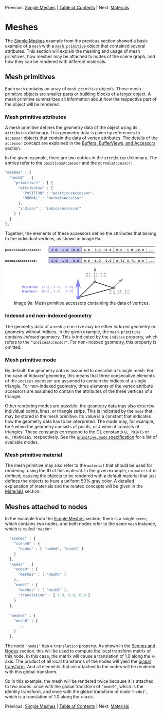 Previous: [Simple Meshes](gltfTutorial_008_SimpleMeshes.md) | [Table of Contents](README.md) | Next: [Materials](gltfTutorial_010_Materials.md)

# Meshes

The [Simple Meshes](gltfTutorial_008_SimpleMeshes.md) example from the previous section showed a basic example of a [`mesh`](https://github.com/KhronosGroup/glTF/tree/master/specification#reference-mesh) with a [`mesh.primitive`](https://github.com/KhronosGroup/glTF/tree/master/specification#reference-mesh.primitive) object that contained several attributes. This section will explain the meaning and usage of mesh primitives, how meshes may be attached to nodes of the scene graph, and how they can be rendered with different materials.


## Mesh primitives

Each `mesh` contains an array of `mesh.primitive` objects. These mesh primitive objects are smaller parts or building blocks of a larger object. A mesh primitive summarizes all information about how the respective part of the object will be rendered.


### Mesh primitive attributes

A mesh primitive defines the geometry data of the object using its `attributes` dictionary. This geometry data is given by references to `accessor` objects that contain the data of vertex attributes. The details of the `accessor` concept are explained in the [Buffers, BufferViews, and Accessors](gltfTutorial_005_BuffersBufferViewsAccessors.md) section.

In the given example, there are two entries in the `attributes` dictionary. The entries refer to the `positionsAccessor` and the `normalsAccessor`:

```javascript
"meshes" : {
  "mesh0" : {
    "primitives" : [ {
      "attributes" : {
        "POSITION" : "positionsAccessor",
        "NORMAL" : "normalsAccessor"
      },
      "indices" : "indicesAccessor"
    } ]
  }
},
```

Together, the elements of these accessors define the attributes that belong to the individual vertices, as shown in Image 9a.

<p align="center">
<img src="images/meshPrimitiveAttributes.png" /><br>
<a name="meshPrimitiveAttributes-png"></a>Image 9a: Mesh primitive accessors containing the data of vertices.
</p>


### Indexed and non-indexed geometry

The geometry data of a `mesh.primitive` may be either *indexed* geometry or geometry without indices. In the given example, the `mesh.primitive` contains *indexed* geometry. This is indicated by the `indices` property, which refers to the `"indicesAccessor"`. For non-indexed geometry, this property is omitted.


### Mesh primitive mode  

By default, the geometry data is assumed to describe a triangle mesh. For the case of *indexed* geometry, this means that three consecutive elements of the `indices` accessor are assumed to contain the indices of a single triangle. For non-indexed geometry, three elements of the vertex attribute accessors are assumed to contain the attributes of the three vertices of a triangle.

Other rendering modes are possible: the geometry data may also describe individual points, lines, or triangle strips. This is indicated by the `mode` that may be stored in the mesh primitive. Its value is a constant that indicates how the geometry data has to be interpreted. The mode may, for example, be `0` when the geometry consists of points, or `4` when it consists of triangles. These constants correspond to the GL constants `GL_POINTS` or `GL_TRIANGLES`, respectively. See the [`primitive.mode` specification](https://github.com/KhronosGroup/glTF/tree/master/specification#primitivemode) for a list of available modes.

### Mesh primitive material

The mesh primitive may also refer to the `material` that should be used for rendering, using the ID of this material. In the given example, no `material` is defined, causing the objects to be rendered with a default material that just defines the objects to have a uniform 50% gray color. A detailed explanation of materials and the related concepts will be given in the [Materials](gltfTutorial_010_Materials.md) section.


## Meshes attached to nodes

In the example from the [Simple Meshes](gltfTutorial_008_SimpleMeshes.md) section, there is a single `scene`, which contains two nodes, and both nodes refer to the same `mesh` instance, which is called `"mesh0"`:

```javascript
  "scenes" : {
    "scene0" : {
      "nodes" : [ "node0", "node1" ]
    }
  },
  "nodes" : {
    "node0" : {
      "meshes" : [ "mesh0" ]
    },
    "node1" : {
      "meshes" : [ "mesh0" ],
      "translation" : [ 1.0, 0.0, 0.0 ]
    }
  },

  "meshes" : {
    "mesh0" : {
      ...
    }
  },
```

The node `"node1"` has a `translation` property. As shown in the [Scenes and Nodes](gltfTutorial_004_ScenesNodes.md) section, this will be used to compute the local transform matrix of this node. In this case, the matrix will cause a translation of 1.0 along the x-axis. The product of all local transforms of the nodes will yield the [global transform](gltfTutorial_004_ScenesNodes.md#global-transforms-of-nodes). And all elements that are attached to the nodes will be rendered with this global transform.

So in this example, the mesh will be rendered twice because it is attached to two nodes: once with the global transform of `"node0"`, which is the identity transform, and once with the global transform of node `"node1"`, which is a translation of 1.0 along the x-axis.



Previous: [Simple Meshes](gltfTutorial_008_SimpleMeshes.md) | [Table of Contents](README.md) | Next: [Materials](gltfTutorial_010_Materials.md)
